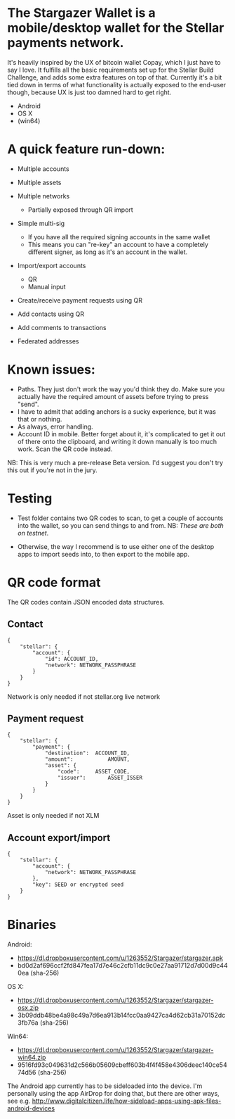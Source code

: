# The Stargazer Wallet is a mobile/desktop wallet for the Stellar payments network.

It's heavily inspired by the UX of bitcoin wallet Copay, which I just have to say I love.
It fulfills all the basic requirements set up for the Stellar Build Challenge, and adds some extra features on top of that.
Currently it's a bit tied down in terms of what functionality is actually exposed to the end-user though,
because UX is just too damned hard to get right.

* Android
* OS X
* (win64)


# A quick feature run-down:

* Multiple accounts

* Multiple assets

* Multiple networks
	* Partially exposed through QR import

* Simple multi-sig
	* If you have all the required signing accounts in the same wallet
	* This means you can "re-key" an account to have a completely different signer, as long as it's an account in the wallet.

* Import/export accounts
	* QR
	* Manual input

* Create/receive payment requests using QR

* Add contacts using QR

* Add comments to transactions

* Federated addresses

# Known issues:

* Paths. They just don't work the way you'd think they do. Make sure you actually have the required amount of assets before trying to press "send".
* I have to admit that adding anchors is a sucky experience, but it was that or nothing.
* As always, error handling.
* Account ID in mobile. Better forget about it, it's complicated to get it out of there onto the clipboard, and writing it down manually is too much work. Scan the QR
 code instead.

NB: This is very much a pre-release Beta version. I'd suggest you don't try this out if you're not in the jury.


# Testing

* Test folder contains two QR codes to scan, to get a couple of accounts into the wallet, so you can send 
things to and from. NB: *These are both on testnet*.

* Otherwise, the way I recommend is to use either one of the desktop apps to import seeds into, to then
export to the mobile app.

# QR code format

The QR codes contain JSON encoded data structures.

## Contact

```
{
	"stellar": {
		"account": {
			"id": ACCOUNT_ID,
			"network": NETWORK_PASSPHRASE
		}
	}
}
```

Network is only needed if not stellar.org live network

## Payment request

```
{
	"stellar": {
		"payment": {
			"destination":	ACCOUNT_ID,
			"amount":			AMOUNT,
			"asset": {
				"code":		ASSET_CODE,
				"issuer":		ASSET_ISSER
			}
		}
	}
}
```
Asset is only needed if not XLM

## Account export/import

```
{
	"stellar": {
		"account": {
			"network": NETWORK_PASSPHRASE
		},
		"key": SEED or encrypted seed
	}
}
```

# Binaries

Android:
* https://dl.dropboxusercontent.com/u/1263552/Stargazer/stargazer.apk
* bd0d2af696ccf2fd847fea17d7e46c2cfb11dc9c0e27aa91712d7d00d9c440ea (sha-256)

OS X:
* https://dl.dropboxusercontent.com/u/1263552/Stargazer/stargazer-osx.zip
* 3b09ddb48be4a98c49a7d6ea913b14fcc0aa9427ca4d62cb31a70152dc3fb76a (sha-256)

Win64:
* https://dl.dropboxusercontent.com/u/1263552/Stargazer/stargazer-win64.zip
* 9516fd93c049631d2c566b05609cbeff603b4f4f458e4306deec140ce5474d56 (sha-256)

The Android app currently has to be sideloaded into the device. I'm personally using the app AirDrop for doing that,
but there are other ways, see e.g. http://www.digitalcitizen.life/how-sideload-apps-using-apk-files-android-devices
